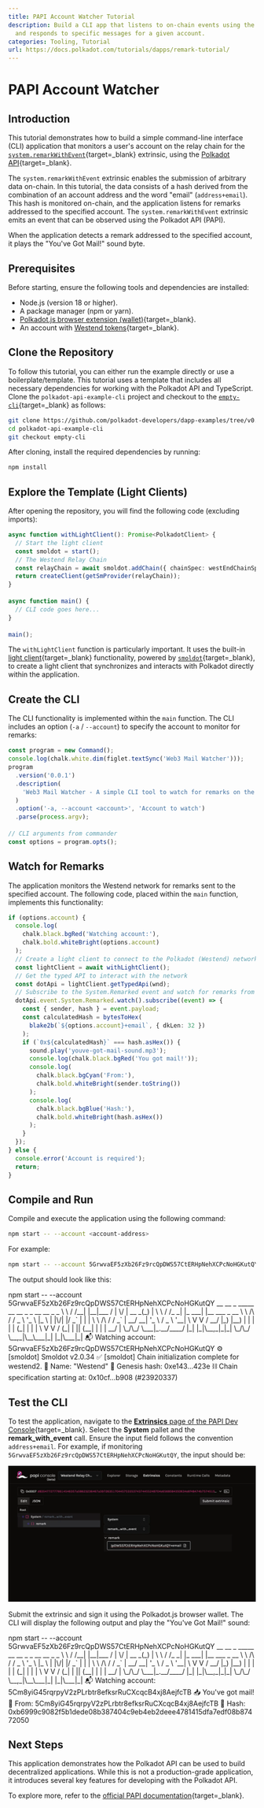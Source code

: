 ```yaml
---
title: PAPI Account Watcher Tutorial
description: Build a CLI app that listens to on-chain events using the Polkadot API
  and responds to specific messages for a given account.
categories: Tooling, Tutorial
url: https://docs.polkadot.com/tutorials/dapps/remark-tutorial/
---
```


# PAPI Account Watcher 

## Introduction

This tutorial demonstrates how to build a simple command-line interface (CLI) application that monitors a user's account on the relay chain for the [`system.remarkWithEvent`](https://paritytech.github.io/polkadot-sdk/master/frame_system/pallet/struct.Pallet.html#method.remark_with_event){target=\_blank} extrinsic, using the [Polkadot API](/develop/toolkit/api-libraries/papi){target=\_blank}.

The `system.remarkWithEvent` extrinsic enables the submission of arbitrary data on-chain. In this tutorial, the data consists of a hash derived from the combination of an account address and the word "email" (`address+email`). This hash is monitored on-chain, and the application listens for remarks addressed to the specified account. The `system.remarkWithEvent` extrinsic emits an event that can be observed using the Polkadot API (PAPI).

When the application detects a remark addressed to the specified account, it plays the "You've Got Mail!" sound byte.

## Prerequisites

Before starting, ensure the following tools and dependencies are installed:

- Node.js (version 18 or higher).
- A package manager (npm or yarn).
- [Polkadot.js browser extension (wallet)](https://polkadot.js.org/extension/){target=\_blank}.
- An account with [Westend tokens](https://faucet.polkadot.io/westend){target=\_blank}.

## Clone the Repository

To follow this tutorial, you can either run the example directly or use a boilerplate/template. This tutorial uses a template that includes all necessary dependencies for working with the Polkadot API and TypeScript. Clone the `polkadot-api-example-cli` project and checkout to the [`empty-cli`](https://github.com/CrackTheCode016/polkadot-api-example-cli/tree/empty-cli){target=\_blank} as follows:

```bash
git clone https://github.com/polkadot-developers/dapp-examples/tree/v0.0.2
cd polkadot-api-example-cli
git checkout empty-cli
```

After cloning, install the required dependencies by running:

```bash
npm install
```

## Explore the Template (Light Clients)

After opening the repository, you will find the following code (excluding imports):

```typescript title="index.ts"
async function withLightClient(): Promise<PolkadotClient> {
  // Start the light client
  const smoldot = start();
  // The Westend Relay Chain
  const relayChain = await smoldot.addChain({ chainSpec: westEndChainSpec });
  return createClient(getSmProvider(relayChain));
}

async function main() {
  // CLI code goes here...
}

main();

```

The `withLightClient` function is particularly important. It uses the built-in [light client](/develop/toolkit/parachains/light-clients/){target=\_blank} functionality, powered by [`smoldot`](https://github.com/smol-dot/smoldot){target=\_blank}, to create a light client that synchronizes and interacts with Polkadot directly within the application.

## Create the CLI

The CLI functionality is implemented within the `main` function. The CLI includes an option (`-a` / `--account`) to specify the account to monitor for remarks:

```typescript title="index.ts"
const program = new Command();
console.log(chalk.white.dim(figlet.textSync('Web3 Mail Watcher')));
program
  .version('0.0.1')
  .description(
    'Web3 Mail Watcher - A simple CLI tool to watch for remarks on the Polkadot network'
  )
  .option('-a, --account <account>', 'Account to watch')
  .parse(process.argv);

// CLI arguments from commander
const options = program.opts();

```

## Watch for Remarks

The application monitors the Westend network for remarks sent to the specified account. The following code, placed within the `main` function, implements this functionality:

```typescript title="index.ts"
if (options.account) {
  console.log(
    chalk.black.bgRed('Watching account:'),
    chalk.bold.whiteBright(options.account)
  );
  // Create a light client to connect to the Polkadot (Westend) network
  const lightClient = await withLightClient();
  // Get the typed API to interact with the network
  const dotApi = lightClient.getTypedApi(wnd);
  // Subscribe to the System.Remarked event and watch for remarks from the account
  dotApi.event.System.Remarked.watch().subscribe((event) => {
    const { sender, hash } = event.payload;
    const calculatedHash = bytesToHex(
      blake2b(`${options.account}+email`, { dkLen: 32 })
    );
    if (`0x${calculatedHash}` === hash.asHex()) {
      sound.play('youve-got-mail-sound.mp3');
      console.log(chalk.black.bgRed('You got mail!'));
      console.log(
        chalk.black.bgCyan('From:'),
        chalk.bold.whiteBright(sender.toString())
      );
      console.log(
        chalk.black.bgBlue('Hash:'),
        chalk.bold.whiteBright(hash.asHex())
      );
    }
  });
} else {
  console.error('Account is required');
  return;
}

```

## Compile and Run

Compile and execute the application using the following command:

```bash
npm start -- --account <account-address>
```

For example:

```bash
npm start -- --account 5GrwvaEF5zXb26Fz9rcQpDWS57CtERHpNehXCPcNoHGKutQY
```

The output should look like this:

<div id="termynal" data-termynal>
  <span data-ty="input"><span class="file-path"></span>npm start -- --account 5GrwvaEF5zXb26Fz9rcQpDWS57CtERHpNehXCPcNoHGKutQY</span>
  <span data-ty> __ __ _ _____ __ __ _ _ __ __ _ _</span>
  <span data-ty> \ \ / /__| |__|___ / | \/ | __ _(_) | \ \ / /_ _| |_ ___| |__ ___ _ __</span>
  <span data-ty> \ \ /\ / / _ \ '_ \ |_ \ | |\/| |/ _` | | | \ \ /\ / / _` | __/ __| '_ \ / _ \ '__|</span>
  <span data-ty> \ V V / __/ |_) |__) | | | | | (_| | | | \ V V / (_| | || (__| | | | __/ |</span>
  <span data-ty> \_/\_/ \___|_.__/____/ |_| |_|\__,_|_|_| \_/\_/ \__,_|\__\___|_| |_|\___|_|</span>
  <span data-ty> </span>
  <span data-ty>📬 Watching account: 5GrwvaEF5zXb26Fz9rcQpDWS57CtERHpNehXCPcNoHGKutQY</span>
  <span data-ty>⚙️ [smoldot] Smoldot v2.0.34</span>
  <span data-ty>✅ [smoldot] Chain initialization complete for westend2.</span>
  <span data-ty>🔗 Name: "Westend"</span>
  <span data-ty>🧬 Genesis hash: 0xe143…423e</span>
  <span data-ty>⛓️ Chain specification starting at: 0x10cf…b908 (#23920337)</span>
</div>


## Test the CLI

To test the application, navigate to the [**Extrinsics** page of the PAPI Dev Console](https://dev.papi.how/extrinsics#networkId=westend&endpoint=light-client){target=\_blank}. Select the **System** pallet and the **remark_with_event** call. Ensure the input field follows the convention `address+email`. For example, if monitoring `5GrwvaEF5zXb26Fz9rcQpDWS57CtERHpNehXCPcNoHGKutQY`, the input should be:

![](/images/tutorials/dapps/remark-tutorial/papi-console.webp)

Submit the extrinsic and sign it using the Polkadot.js browser wallet. The CLI will display the following output and play the "You've Got Mail!" sound:

<div id="termynal" data-termynal>
  <span data-ty="input"><span class="file-path"></span>npm start -- --account 5GrwvaEF5zXb26Fz9rcQpDWS57CtERHpNehXCPcNoHGKutQY</span>
  <span data-ty> __ __ _ _____ __ __ _ _ __ __ _ _</span>
  <span data-ty> \ \ / /__| |__|___ / | \/ | __ _(_) | \ \ / /_ _| |_ ___| |__ ___ _ __</span>
  <span data-ty> \ \ /\ / / _ \ '_ \ |_ \ | |\/| |/ _` | | | \ \ /\ / / _` | __/ __| '_ \ / _ \ '__|</span>
  <span data-ty> \ V V / __/ |_) |__) | | | | | (_| | | | \ V V / (_| | || (__| | | | __/ |</span>
  <span data-ty> \_/\_/ \___|_.__/____/ |_| |_|\__,_|_|_| \_/\_/ \__,_|\__\___|_| |_|\___|_|</span>
  <span data-ty> </span>
  <span data-ty>📬 Watching account: 5Cm8yiG45rqrpyV2zPLrbtr8efksrRuCXcqcB4xj8AejfcTB</span>
  <span data-ty>📥 You've got mail!</span>
  <span data-ty>👤 From: 5Cm8yiG45rqrpyV2zPLrbtr8efksrRuCXcqcB4xj8AejfcTB</span>
  <span data-ty>🔖 Hash: 0xb6999c9082f5b1dede08b387404c9eb4eb2deee4781415dfa7edf08b87472050</span>
</div>


## Next Steps

This application demonstrates how the Polkadot API can be used to build decentralized applications. While this is not a production-grade application, it introduces several key features for developing with the Polkadot API.

To explore more, refer to the [official PAPI documentation](https://papi.how){target=\_blank}.
